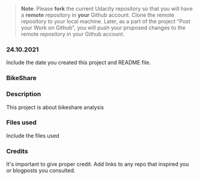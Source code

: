 >**Note**: Please **fork** the current Udacity repository so that you will have a **remote** repository in **your** Github account. Clone the remote repository to your local machine. Later, as a part of the project "Post your Work on Github", you will push your proposed changes to the remote repository in your Github account.

### 24.10.2021
Include the date you created this project and README file.

### BikeShare

### Description
This project is about bikeshare analysis
### Files used
Include the files used

### Credits
It's important to give proper credit. Add links to any repo that inspired you or blogposts you consulted.

